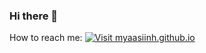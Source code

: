 ### Hi there 👋
How to reach me: [![Visit myaasiinh.github.io](https://img.shields.io/badge/Visit-myaasiinh.github.io-blue)](https://myaasiinh.github.io/)

